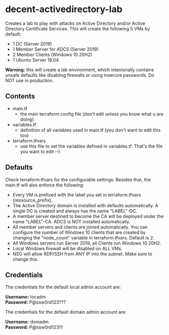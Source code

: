 # decent-activedirectory-lab

Creates a lab to play with attacks on Active Directory and/or Active Directory Certificate Services. This will create the following 5 VMs by default:

 - 1 DC (Server 2019)
 - 1 Member Server for ADCS (Server 2019)
 - 2 Member Clients (Windows 10 20H2)
 - 1 Ubuntu Server 18.04

**Warning:** this will create a lab environment, which intenionally contains unsafe defaults like disabling firewalls or using insecure passwords. Do NOT use in production.

## Contents

- main.tf
  - the main terraform config file (don't edit unless you know what u are doing)
- variables.tf
  - definition of all variables used in main.tf (you don't want to edit this too)
- terraform.tfvars
  - use this file to set the variables defined in variables.tf. That's the file you want to edit :-)

## Defaults

Check terraform.tfvars for the configurable settings. Besides that, the main.tf will also enforce the following:

- Every VM is prefixed with the label you set in terraform.tfvars (ressource_prefix).
- The Active Directory domain is installed with defaults automatically. A single DC is created and always has the name "LABEL"-DC.
- A member server destined to become the CA will be deployed under the name "LABEL"-CA. ADCS is NOT installed automatically.
- All member servers and clients are joined automatically. You can configure the number of Windows 10 clients that are created by changing the "node_count" variable in terraform.tfvars. Default is 2.
- All Windows servers run Server 2019, all Clients run Windows 10 20H2.
- Local Windows firewall will be disabled on ALL VMs.
- NSG will allow RDP/SSH from ANY IP into the subnet. Make sure to change this.

## Credentials

The credentials for the default local admin account are:

**Username:** locadm<br>
**Password:** P@ssw0rd123???

The credentials for the default domain admin account are:

**Username:** domadm<br>
**Password:** P@ssw0rd123!!!
